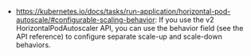 - https://kubernetes.io/docs/tasks/run-application/horizontal-pod-autoscale/#configurable-scaling-behavior: If you use the v2 HorizontalPodAutoscaler API, you can use the behavior field (see the API reference) to configure separate scale-up and scale-down behaviors.
